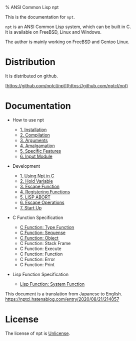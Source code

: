 % ANSI Common Lisp npt

This is the documentation for `npt`.  

`npt` is an ANSI Common Lisp system, which can be built in C.  
It is available on FreeBSD, Linux and Windows.

The author is mainly working on FreeBSD and Gentoo Linux.


# Distribution

It is distributed on github.

[https://github.com/nptcl/npt](https://github.com/nptcl/npt)


# Documentation

- How to use npt
  - [1. Installation](A1_Install.html)
  - [2. Compilation](A2_Compilation.html)
  - [3. Arguments](A3_Arguments.html)
  - [4. Amalgamation](A4_Amalgamation.html)
  - [5. Specific Features](A5_Features.html)
  - [6. Input Module](A6_Input.html)

- Development
  - [1. Using Npt in C](B1_Using.html)
  - [2. Hold Variable](B2_Hold.html)
  - [3. Escape Function](B3_Escape.html)
  - [4. Registering Functions](B4_Registering.html)
  - [5. LISP ABORT](B5_Abort.html)
  - [6. Escape Operations](B6_Operations.html)
  - [7. Start Up](B7_StartUp.html)

- C Function Specification
  - [C Function: Type Function](C1_Type.html)
  - [C Function: Sequense](C2_Sequence.html)
  - [C Function: Object](C3_Object.html)
  - C Function: Stack Frame
  - C Function: Execute
  - C Function: Function
  - C Function: Error
  - C Function: Print

- Lisp Function Specification
  - [Lisp Function: System Function](D1_System.html)


This document is a translation from Japanese to English.  
https://nptcl.hatenablog.com/entry/2020/08/21/214057


# License

The license of npt is [Unlicense](https://unlicense.org/).  
